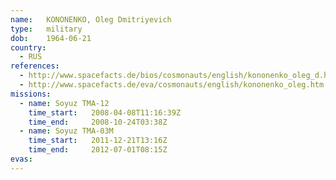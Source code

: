 ```yaml
---
name:	KONONENKO, Oleg Dmitriyevich 
type:	military
dob:	1964-06-21
country:
  - RUS
references:
  - http://www.spacefacts.de/bios/cosmonauts/english/kononenko_oleg_d.htm
  - http://www.spacefacts.de/eva/cosmonauts/english/kononenko_oleg.htm
missions:
  - name: Soyuz TMA-12
    time_start:   2008-04-08T11:16:39Z
    time_end:     2008-10-24T03:38Z
  - name: Soyuz TMA-03M
    time_start:   2011-12-21T13:16Z
    time_end:     2012-07-01T08:15Z
evas:
---
```

